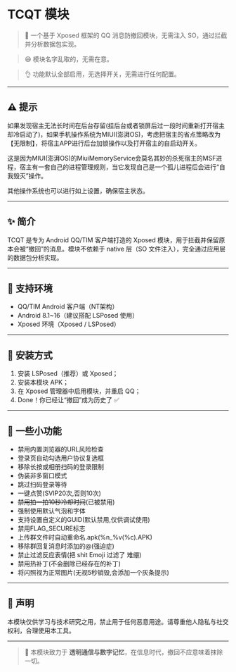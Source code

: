# TCQT 模块

> 🧠 一个基于 Xposed 框架的 QQ 消息防撤回模块，无需注入 SO，通过拦截并分析数据包实现。

> 😄 模块名字乱取的，无需在意。

> 👌 功能默认全部启用，无选择开关，无需进行任何配置。

---

## ⚠️ 提示

如果发现宿主无法长时间在后台存留(挂后台或者锁屏后过一段时间重新打开宿主却冷启动了)，如果手机操作系统为MIUI(澎湃OS)，考虑把宿主的省点策略改为【无限制】，将宿主APP进行后台加锁操作以及打开宿主的自启动开关。

这是因为MIUI(澎湃OS)的MiuiMemoryService会莫名其妙的杀死宿主的MSF进程，宿主有一套自己的进程管理规则，当它发现自己是一个孤儿进程后会进行“自我毁灭”操作。

其他操作系统也可以进行如上设置，确保宿主状态。

---

## ✨ 简介

TCQT 是专为 Android QQ/TIM 客户端打造的 Xposed 模块，用于拦截并保留原本会被“撤回”的消息。模块不依赖于 native 层（SO 文件注入），完全通过应用层的数据包分析实现。

---

## 📱 支持环境

- QQ/TIM Android 客户端（NT架构）
- Android 8.1~16（建议搭配 LSPosed 使用）
- Xposed 环境（Xposed / LSPosed）

---

## 🚀 安装方式

1. 安装 LSPosed（推荐）或 Xposed；
2. 安装本模块 APK；
3. 在 Xposed 管理器中启用模块，并重启 QQ；
4. Done！你已经让“撤回”成为历史了 ✅

---

## 🤪 一些小功能

- 禁用内置浏览器的URL风险检查
- 登录页自动勾选用户协议复选框
- 移除长按或相册扫码的登录限制
- 伪装非多窗口模式
- 跳过扫码登录等待
- 一键点赞(SVIP20次,否则10次)
- ~~禁用拍一拍10秒冷却时间~~(已被禁用)
- 强制使用默认气泡和字体
- 支持设置自定义的GUID(默认禁用,仅供调试使用)
- 禁用FLAG_SECURE标志
- 上传群文件时自动重命名.apk(%n_%v(%c).APK)
- 移除群回复消息时添加的@(强迫症)
- 禁止过滤反应表情(把 shit Emoji 过滤了 难绷)
- 禁用热补丁(不会删除已经存在的补丁)
- 将闪照视为正常图片(无视5秒销毁,会添加一个灰条提示)

---

## 🙏 声明

本模块仅供学习与技术研究之用，禁止用于任何恶意用途。请尊重他人隐私与社交权利，合理使用本工具。

---

> 🧩 本模块致力于 **透明通信与数字记忆**，在信息时代，撤回不应意味着抹除一切。

